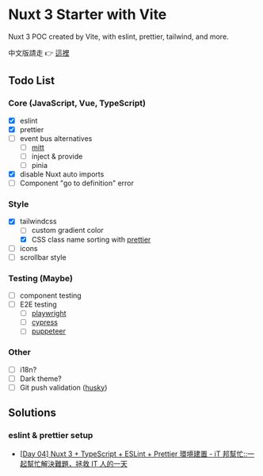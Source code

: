 # Nuxt 3 Starter with Vite

Nuxt 3 POC created by Vite, with eslint, prettier, tailwind, and more.

中文版請走 👉 [這裡](https://github.com/kazettique/nuxt-starter-vite/blob/main/README.zh-tw.md)

## Todo List

### Core (JavaScript, Vue, TypeScript)

- [x] eslint
- [x] prettier
- [ ] event bus alternatives
  - [ ] [mitt](https://github.com/developit/mitt)
  - [ ] inject & provide
  - [ ] pinia
- [x] disable Nuxt auto imports
- [ ] Component "go to definition" error

### Style

- [x] tailwindcss
  - [ ] custom gradient color
  - [x] CSS class name sorting with [prettier](https://tailwindcss.com/blog/automatic-class-sorting-with-prettier)
- [ ] icons
- [ ] scrollbar style

### Testing (Maybe)

- [ ] component testing
- [ ] E2E testing
  - [ ] [playwright](https://playwright.dev)
  - [ ] [cypress](https://www.cypress.io)
  - [ ] [puppeteer](https://github.com/puppeteer/puppeteer)

### Other

- [ ] i18n?
- [ ] Dark theme?
- [ ] Git push validation ([husky](https://github.com/typicode/husky))

## Solutions

### eslint & prettier setup

- [[Day 04] Nuxt 3 + TypeScript + ESLint + Prettier 環境建置 - iT 邦幫忙::一起幫忙解決難題，拯救 IT 人的一天](https://ithelp.ithome.com.tw/articles/10293758)
